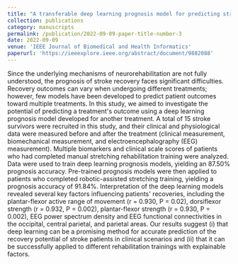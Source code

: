 ```yaml
---
title: "A transferable deep learning prognosis model for predicting stroke patients' recovery in different rehabilitation trainings"
collection: publications
category: manuscripts
permalink: /publication/2022-09-09-paper-title-number-3
date: 2022-09-09
venue: 'IEEE Journal of Biomedical and Health Informatics'
paperurl: 'https://ieeexplore.ieee.org/abstract/document/9882088'
---
```


Since the underlying mechanisms of neurorehabilitation are not fully understood, the prognosis of stroke recovery faces significant difficulties. Recovery outcomes can vary when undergoing different treatments; however, few models have been developed to predict patient outcomes toward multiple treatments. In this study, we aimed to investigate the potential of predicting a treatment's outcome using a deep learning prognosis model developed for another treatment. A total of 15 stroke survivors were recruited in this study, and their clinical and physiological data were measured before and after the treatment (clinical measurement, biomechanical measurement, and electroencephalography (EEG) measurement). Multiple biomarkers and clinical scale scores of patients who had completed manual stretching rehabilitation training were analyzed. Data were used to train deep learning prognosis models, yielding an 87.50% prognosis accuracy. Pre-trained prognosis models were then applied to patients who completed robotic-assisted stretching training, yielding a prognosis accuracy of 91.84%. Interpretation of the deep learning models revealed several key factors influencing patients' recoveries, including the plantar-flexor active range of movement (r = 0.930, P = 0.02), dorsiflexor strength (r = 0.932, P = 0.002), plantar-flexor strength (r = 0.930, P = 0.002), EEG power spectrum density and EEG functional connectivities in the occipital, central parietal, and parietal areas. Our results suggest (i) that deep learning can be a promising method for accurate prediction of the recovery potential of stroke patients in clinical scenarios and (ii) that it can be successfully applied to different rehabilitation trainings with explainable factors.
